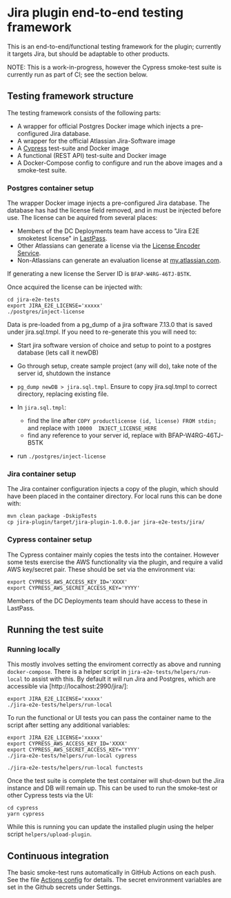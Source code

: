 # Jira plugin end-to-end testing framework

This is an end-to-end/functional testing framework for the plugin; currently it
targets Jira, but should be adaptable to other products.

NOTE: This is a work-in-progress, however the Cypress smoke-test suite is
currently run as part of CI; see the section below.

## Testing framework structure

The testing framework consists of the following parts:

* A wrapper for official Postgres Docker image which injects a pre-configured Jira database.
* A wrapper for the official Atlassian Jira-Software image
* A [Cypress](https://www.cypress.io/) test-suite and Docker image
* A functional (REST API) test-suite and Docker image
* A Docker-Compose config to configure and run the above images and a smoke-test suite.

### Postgres container setup

The wrapper Docker image injects a pre-configured Jira database. The database
has had the license field removed, and in must be injected before use. The
license can be aquired from several places:

* Members of the DC Deployments team have access to "Jira E2E smoketest license"
  in [LastPass](https://lastpass.com).
* Other Atlassians can generate a license via the [License Encoder
  Service](https://license-encoder-service--app.ap-southeast-2.dev.atl-paas.net/).
* Non-Atlassians can generate an evaluation license at
  [my.atlassian.com](https://my.atlassian.com/).

If generating a new license the Server ID is `BFAP-W4RG-46TJ-B5TK`.

Once acquired the license can be injected with:

    cd jira-e2e-tests
    export JIRA_E2E_LICENSE='xxxxx'
    ./postgres/inject-license

Data is pre-loaded from a pg_dump of a jira software 7.13.0 that is saved under jira.sql.tmpl. If you need to re-generate
this you will need to:
 - Start jira software version of choice and setup to point to a postgres database (lets call it newDB)
 - Go through setup, create sample project (any will do), take note of the server id, shutdown the instance
 - `pg_dump newDB > jira.sql.tmpl`. Ensure to copy jira.sql.tmpl to correct directory, replacing existing file.
 - In `jira.sql.tmpl`:
 
    - find the line after `COPY productlicense (id, license) FROM stdin;` and replace with 
    `10000	INJECT_LICENSE_HERE`
    - find any reference to your server id, replace with BFAP-W4RG-46TJ-B5TK
 -  run `./postgres/inject-license`
   

### Jira container setup

The Jira container configuration injects a copy of the plugin, which should have
been placed in the container directory. For local runs this can be done with:

    mvn clean package -DskipTests
    cp jira-plugin/target/jira-plugin-1.0.0.jar jira-e2e-tests/jira/

### Cypress container setup

The Cypress container mainly copies the tests into the container. However some
tests exercise the AWS functionality via the plugin, and require a valid AWS
key/secret pair. These should be set via the environment via:

    export CYPRESS_AWS_ACCESS_KEY_ID='XXXX'
    export CYPRESS_AWS_SECRET_ACCESS_KEY='YYYY'

Members of the DC Deployments team should have access to these in LastPass.

## Running the test suite

### Running locally

This mostly involves setting the enviroment correctly as above and running
`docker-compose`. There is a helper script in `jira-e2e-tests/helpers/run-local`
to assist with this. By default it will run Jira and Postgres, which are
accessible via [http://localhost:2990/jira/]:

    export JIRA_E2E_LICENSE='xxxxx'
    ./jira-e2e-tests/helpers/run-local

To run the functional or UI tests you can pass the container name to the script
after setting any additional variables:

    export JIRA_E2E_LICENSE='xxxxx'
    export CYPRESS_AWS_ACCESS_KEY_ID='XXXX'
    export CYPRESS_AWS_SECRET_ACCESS_KEY='YYYY'
    ./jira-e2e-tests/helpers/run-local cypress

    ./jira-e2e-tests/helpers/run-local functests

Once the test suite is complete the test container will shut-down but the
Jira instance and DB will remain up. This can be used to run the smoke-test or
other Cypress tests via the UI:

    cd cypress
    yarn cypress

While this is running you can update the installed plugin using the helper
script `helpers/upload-plugin`.

## Continuous integration

The basic smoke-test runs automatically in GitHub Actions on each push. See the
file [Actions config](../.github/workflows/mvn_test.yml) for details. The secret
environment variables are set in the Github secrets under Settings.
